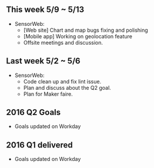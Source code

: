 ## This week 5/9 ~ 5/13
* SensorWeb:
  - [Web site] Chart and map bugs fixing and polishing
  - [Mobile app] Working on geolocation feature
  - Offsite meetings and discussion.

## Last week 5/2 ~ 5/6
* SensorWeb:
  - Code clean up and fix lint issue.
  - Plan and discuss about the Q2 goal.
  - Plan for Maker faire.

## 2016 Q2 Goals
* Goals updated on Workday

## 2016 Q1 delivered

* Goals updated on Workday
